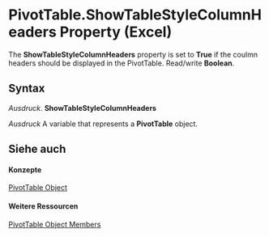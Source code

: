 
# PivotTable.ShowTableStyleColumnHeaders Property (Excel)

The  **ShowTableStyleColumnHeaders** property is set to **True** if the coulmn headers should be displayed in the PivotTable. Read/write **Boolean**.


## Syntax

 _Ausdruck_. **ShowTableStyleColumnHeaders**

 _Ausdruck_ A variable that represents a **PivotTable** object.


## Siehe auch


#### Konzepte


[PivotTable Object](a9c1d4a0-78a9-f9a6-6daf-91cb63e45842.md)
#### Weitere Ressourcen


[PivotTable Object Members](http://msdn.microsoft.com/library/8e8d1692-cf32-63c6-a1f6-54ddcc2a4964%28Office.15%29.aspx)